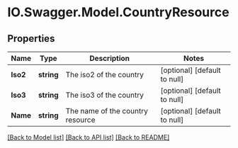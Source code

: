 # IO.Swagger.Model.CountryResource
## Properties

Name | Type | Description | Notes
------------ | ------------- | ------------- | -------------
**Iso2** | **string** | The iso2 of the country | [optional] [default to null]
**Iso3** | **string** | The iso3 of the country | [optional] [default to null]
**Name** | **string** | The name of the country resource | [optional] [default to null]

[[Back to Model list]](../README.md#documentation-for-models) [[Back to API list]](../README.md#documentation-for-api-endpoints) [[Back to README]](../README.md)

